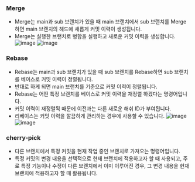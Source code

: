 ### Merge
- Merge는 main과 sub 브랜치가 있을 때 main 브랜치에서 sub 브랜치를 Merge하면 main 브랜치의 헤드에 새롭게 커밋 이력이 생성됩니다.
- Merge는 실행한 브랜치로 병합을 실행하고 새로운 커밋 이력을 생성합니다.
![image](https://github.com/kingaser/Study/assets/104209781/7ee45e0d-4f81-435a-a694-a8955c4f3b73)
![image](https://github.com/kingaser/Study/assets/104209781/9c5afd84-ddb9-4bbd-b96d-839c4d4a3081)

### Rebase
- Rebase는 main과 sub 브랜치가 있을 때 sub 브랜치를 Rebase하면 sub 브랜치를 베이스로 커밋 이력이 정렬됩니다.
- 반대로 하게 되면 main 브랜치를 기준으로 커밋 이력이 정렬됩니다.
- Rebase는 어떤 특정 브랜치를 베이스로 커밋 이력을 재정렬 하겠다는 명령어입니다.
- 커밋 이력이 재정렬됙 때문에 이전과는 다른 새로운 해쉬 ID가 부여됩니다.
- 리베이스는 커밋 이력을 깔끔하게 관리하는 경우에 사용할 수 있습니다.
![image](https://github.com/kingaser/Study/assets/104209781/1aa03307-4e6d-45de-8c44-35b774be1536)
![image](https://github.com/kingaser/Study/assets/104209781/0a63b6d6-49ab-426c-8dec-79d846784dcf)

### cherry-pick
- 다른 브랜치에서 특정 커밋을 현재 작업 중인 브랜치로 가져오는 명령어입니다.
- 특정 커밋의 변경 내용을 선택적으로 현재 브랜치에 적용하고자 할 때 사용되고, 주로 특정 기능이나 수정이 다른 브랜치에서 이미 이루어진 경우,
그 변경 내용을 현재 브랜치에 적용하고자 할 때 활용됩니다.
